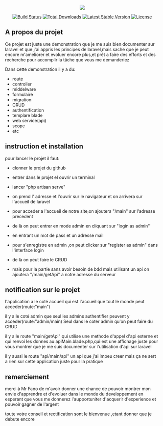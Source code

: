 <p align="center"><img src="https://laravel.com/assets/img/components/logo-laravel.svg"></p>

<p align="center">
<a href="https://travis-ci.org/laravel/framework"><img src="https://travis-ci.org/laravel/framework.svg" alt="Build Status"></a>
<a href="https://packagist.org/packages/laravel/framework"><img src="https://poser.pugx.org/laravel/framework/d/total.svg" alt="Total Downloads"></a>
<a href="https://packagist.org/packages/laravel/framework"><img src="https://poser.pugx.org/laravel/framework/v/stable.svg" alt="Latest Stable Version"></a>
<a href="https://packagist.org/packages/laravel/framework"><img src="https://poser.pugx.org/laravel/framework/license.svg" alt="License"></a>
</p>

## A propos du projet

Ce projet est juste une demonstration que je me suis bien documenter sur laravel et que j'ai appris  les principes de laravel,mais sache  que je peut encore m'ameliorer et evoluer encore plus,et prêt a faire des efforts et des recherche pour accomplir la tâche que vous me demanderiez 

Dans cette demonstration il y a du:
-  route
-  controller
-  middelware
-  formulaire
-  migration
-  CRUD
-  authentification
-  templare blade
-  web service(api)
-  scope
-  etc

## instruction et installation

pour lancer le projet il faut:
-  clonner le projet du github
-  entrer dans le projet el ouvrir un terminal
-  lancer "php artisan serve"
-  on prend l' adresse et l'ouvrir sur le navigateur et on arrivera sur l'accueil de laravel
-  pour acceder a l'accueil de notre site,on ajoutera "/main" sur l'adresse precedent
-  de là on peut entrer en mode admin en cliquant sur "login as admin"
-  en entrant un mot de pass et un adresse mail
-  pour s'enregistre en admin ,on peut clicker sur "register as admin" dans l'interface login
-  de là on peut faire le CRUD

-  mais pour la partie sans avoir besoin de bdd mais utilisant un api on ajoutera "/main/getApi" a notre adresse du serveur


## notification sur le projet

l'application a le coté accueil qui est l'accueil que tout le monde peut acceder(route:"main")

il y a le coté admin que seul les admins authentifier peuvent y acceder(route:"admin/main)
Seul dans le coter admin qu'on peut faire du CRUD

il y a le route "main/getApi" qui utilise une methode d'appel d'api externe et qui renvoi les donnes au apiMain.blade.php,qui est une affichage juste pour vous montrer que je me suis documenter sur l'utilisation d'api sur laravel

il y aussi le route "api/main/api" un api que j'ai impeu creer mais ça ne sert a rien sur cette application juste pour la pratique

## remerciement

merci à Mr Fano de m'avoir donner une chance de pouvoir montrer mon envie d'apprendre et d'evoluer dans le monde du developpement en esperant que vous me donnerez l'aupportuniter d'acquerir d'experience et pouvoir gagner de l'argent

toute votre conseil et rectification sont le bienvenue ,etant donner que je debute encore


